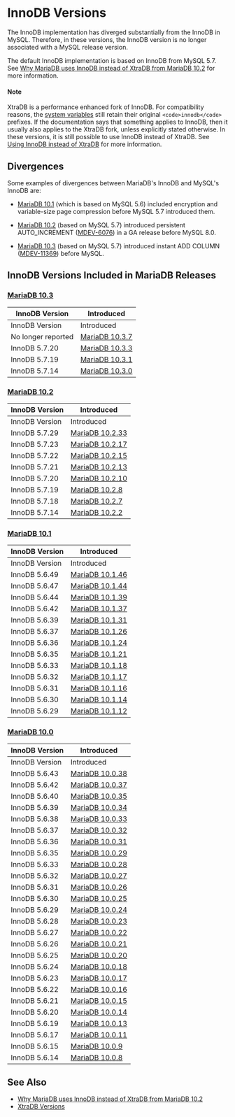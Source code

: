 
# InnoDB Versions

The InnoDB implementation has diverged substantially from the InnoDB in MySQL. Therefore, in these versions, the InnoDB version is no longer associated with a MySQL release version.


The default InnoDB implementation is based on InnoDB from MySQL 5.7. See [Why MariaDB uses InnoDB instead of XtraDB from MariaDB 10.2](/kb/en/why-does-mariadb-102-use-innodb-instead-of-xtradb/) for more information.



#### Note

XtraDB is a performance enhanced fork of InnoDB. For compatibility reasons, the [system variables](innodb-system-variables.md) still retain their original `<code>innodb</code>` prefixes. If the documentation says that something applies to InnoDB, then it usually also applies to the XtraDB fork, unless explicitly stated otherwise. In these versions, it is still possible to use InnoDB instead of XtraDB. See [Using InnoDB instead of XtraDB](innodb-unmaintained/using-innodb-instead-of-xtradb.md) for more information.


## Divergences


Some examples of divergences between MariaDB's InnoDB and MySQL's InnoDB are:


* [MariaDB 10.1](../../../../release-notes/mariadb-community-server/what-is-mariadb-1010.md) (which is based on MySQL 5.6) included encryption and
variable-size page compression before MySQL 5.7 introduced them.


* [MariaDB 10.2](../../../../release-notes/mariadb-community-server/what-is-mariadb-102.md) (based on MySQL 5.7) introduced persistent AUTO_INCREMENT ([MDEV-6076](https://jira.mariadb.org/browse/MDEV-6076)) in a GA release before MySQL 8.0.


* [MariaDB 10.3](../../../../release-notes/mariadb-community-server/what-is-mariadb-103.md) (based on MySQL 5.7) introduced instant ADD COLUMN ([MDEV-11369](https://jira.mariadb.org/browse/MDEV-11369)) before MySQL.


## InnoDB Versions Included in MariaDB Releases


### [MariaDB 10.3](../../../../release-notes/mariadb-community-server/what-is-mariadb-103.md)



| InnoDB Version | Introduced |
| --- | --- |
| InnoDB Version | Introduced |
| No longer reported | [MariaDB 10.3.7](../../../../release-notes/mariadb-community-server/release-notes-mariadb-10-3-series/mariadb-1037-release-notes.md) |
| InnoDB 5.7.20 | [MariaDB 10.3.3](../../../../release-notes/mariadb-community-server/release-notes-mariadb-10-3-series/mariadb-1033-release-notes.md) |
| InnoDB 5.7.19 | [MariaDB 10.3.1](../../../../release-notes/mariadb-community-server/release-notes-mariadb-10-3-series/mariadb-1031-release-notes.md) |
| InnoDB 5.7.14 | [MariaDB 10.3.0](../../../../release-notes/mariadb-community-server/release-notes-mariadb-10-3-series/mariadb-1030-release-notes.md) |



### [MariaDB 10.2](../../../../release-notes/mariadb-community-server/what-is-mariadb-102.md)



| InnoDB Version | Introduced |
| --- | --- |
| InnoDB Version | Introduced |
| InnoDB 5.7.29 | [MariaDB 10.2.33](../../../../release-notes/mariadb-community-server/release-notes-mariadb-10-2-series/mariadb-10233-release-notes.md) |
| InnoDB 5.7.23 | [MariaDB 10.2.17](../../../../release-notes/mariadb-community-server/release-notes-mariadb-10-2-series/mariadb-10217-release-notes.md) |
| InnoDB 5.7.22 | [MariaDB 10.2.15](../../../../release-notes/mariadb-community-server/release-notes-mariadb-10-2-series/mariadb-10215-release-notes.md) |
| InnoDB 5.7.21 | [MariaDB 10.2.13](../../../../release-notes/mariadb-community-server/release-notes-mariadb-10-2-series/mariadb-10213-release-notes.md) |
| InnoDB 5.7.20 | [MariaDB 10.2.10](../../../../release-notes/mariadb-community-server/release-notes-mariadb-10-2-series/mariadb-10210-release-notes.md) |
| InnoDB 5.7.19 | [MariaDB 10.2.8](../../../../release-notes/mariadb-community-server/release-notes-mariadb-10-2-series/mariadb-1028-release-notes.md) |
| InnoDB 5.7.18 | [MariaDB 10.2.7](../../../../release-notes/mariadb-community-server/release-notes-mariadb-10-2-series/mariadb-1027-release-notes.md) |
| InnoDB 5.7.14 | [MariaDB 10.2.2](../../../../release-notes/mariadb-community-server/release-notes-mariadb-10-2-series/mariadb-1022-release-notes.md) |



### [MariaDB 10.1](../../../../release-notes/mariadb-community-server/what-is-mariadb-1010.md)



| InnoDB Version | Introduced |
| --- | --- |
| InnoDB Version | Introduced |
| InnoDB 5.6.49 | [MariaDB 10.1.46](../../../../release-notes/mariadb-community-server/old-releases/release-notes-mariadb-10-1-series/mariadb-10146-release-notes.md) |
| InnoDB 5.6.47 | [MariaDB 10.1.44](../../../../release-notes/mariadb-community-server/old-releases/release-notes-mariadb-10-1-series/mariadb-10144-release-notes.md) |
| InnoDB 5.6.44 | [MariaDB 10.1.39](../../../../release-notes/mariadb-community-server/old-releases/release-notes-mariadb-10-1-series/mariadb-10139-release-notes.md) |
| InnoDB 5.6.42 | [MariaDB 10.1.37](../../../../release-notes/mariadb-community-server/old-releases/release-notes-mariadb-10-1-series/mariadb-10137-release-notes.md) |
| InnoDB 5.6.39 | [MariaDB 10.1.31](../../../../release-notes/mariadb-community-server/old-releases/release-notes-mariadb-10-1-series/mariadb-10131-release-notes.md) |
| InnoDB 5.6.37 | [MariaDB 10.1.26](../../../../release-notes/mariadb-community-server/old-releases/release-notes-mariadb-10-1-series/mariadb-10126-release-notes.md) |
| InnoDB 5.6.36 | [MariaDB 10.1.24](../../../../release-notes/mariadb-community-server/old-releases/release-notes-mariadb-10-1-series/mariadb-10124-release-notes.md) |
| InnoDB 5.6.35 | [MariaDB 10.1.21](../../../../release-notes/mariadb-community-server/old-releases/release-notes-mariadb-10-1-series/mariadb-10121-release-notes.md) |
| InnoDB 5.6.33 | [MariaDB 10.1.18](../../../../release-notes/mariadb-community-server/old-releases/release-notes-mariadb-10-1-series/mariadb-10118-release-notes.md) |
| InnoDB 5.6.32 | [MariaDB 10.1.17](../../../../release-notes/mariadb-community-server/old-releases/release-notes-mariadb-10-1-series/mariadb-10117-release-notes.md) |
| InnoDB 5.6.31 | [MariaDB 10.1.16](../../../../release-notes/mariadb-community-server/old-releases/release-notes-mariadb-10-1-series/mariadb-10116-release-notes.md) |
| InnoDB 5.6.30 | [MariaDB 10.1.14](../../../../release-notes/mariadb-community-server/old-releases/release-notes-mariadb-10-1-series/mariadb-10114-release-notes.md) |
| InnoDB 5.6.29 | [MariaDB 10.1.12](../../../../release-notes/mariadb-community-server/old-releases/release-notes-mariadb-10-1-series/mariadb-10112-release-notes.md) |



### [MariaDB 10.0](../../../../release-notes/mariadb-community-server/old-releases/release-notes-mariadb-10-0-series/changes-improvements-in-mariadb-10-0.md)



| InnoDB Version | Introduced |
| --- | --- |
| InnoDB Version | Introduced |
| InnoDB 5.6.43 | [MariaDB 10.0.38](../../../../release-notes/mariadb-community-server/old-releases/release-notes-mariadb-10-0-series/mariadb-10038-release-notes.md) |
| InnoDB 5.6.42 | [MariaDB 10.0.37](../../../../release-notes/mariadb-community-server/old-releases/release-notes-mariadb-10-0-series/mariadb-10037-release-notes.md) |
| InnoDB 5.6.40 | [MariaDB 10.0.35](../../../../release-notes/mariadb-community-server/old-releases/release-notes-mariadb-10-0-series/mariadb-10035-release-notes.md) |
| InnoDB 5.6.39 | [MariaDB 10.0.34](../../../../release-notes/mariadb-community-server/old-releases/release-notes-mariadb-10-0-series/mariadb-10034-release-notes.md) |
| InnoDB 5.6.38 | [MariaDB 10.0.33](../../../../release-notes/mariadb-community-server/old-releases/release-notes-mariadb-10-0-series/mariadb-10033-release-notes.md) |
| InnoDB 5.6.37 | [MariaDB 10.0.32](../../../../release-notes/mariadb-community-server/old-releases/release-notes-mariadb-10-0-series/mariadb-10032-release-notes.md) |
| InnoDB 5.6.36 | [MariaDB 10.0.31](../../../../release-notes/mariadb-community-server/old-releases/release-notes-mariadb-10-0-series/mariadb-10031-release-notes.md) |
| InnoDB 5.6.35 | [MariaDB 10.0.29](../../../../release-notes/mariadb-community-server/old-releases/release-notes-mariadb-10-0-series/mariadb-10029-release-notes.md) |
| InnoDB 5.6.33 | [MariaDB 10.0.28](../../../../release-notes/mariadb-community-server/old-releases/release-notes-mariadb-10-0-series/mariadb-10028-release-notes.md) |
| InnoDB 5.6.32 | [MariaDB 10.0.27](../../../../release-notes/mariadb-community-server/old-releases/release-notes-mariadb-10-0-series/mariadb-10027-release-notes.md) |
| InnoDB 5.6.31 | [MariaDB 10.0.26](../../../../release-notes/mariadb-community-server/old-releases/release-notes-mariadb-10-0-series/mariadb-10026-release-notes.md) |
| InnoDB 5.6.30 | [MariaDB 10.0.25](../../../../release-notes/mariadb-community-server/old-releases/release-notes-mariadb-10-0-series/mariadb-10025-release-notes.md) |
| InnoDB 5.6.29 | [MariaDB 10.0.24](../../../../release-notes/mariadb-community-server/old-releases/release-notes-mariadb-10-0-series/mariadb-10024-release-notes.md) |
| InnoDB 5.6.28 | [MariaDB 10.0.23](../../../../release-notes/mariadb-community-server/old-releases/release-notes-mariadb-10-0-series/mariadb-10023-release-notes.md) |
| InnoDB 5.6.27 | [MariaDB 10.0.22](../../../../release-notes/mariadb-community-server/old-releases/release-notes-mariadb-10-0-series/mariadb-10022-release-notes.md) |
| InnoDB 5.6.26 | [MariaDB 10.0.21](../../../../release-notes/mariadb-community-server/old-releases/release-notes-mariadb-10-0-series/mariadb-10021-release-notes.md) |
| InnoDB 5.6.25 | [MariaDB 10.0.20](../../../../release-notes/mariadb-community-server/old-releases/release-notes-mariadb-10-0-series/mariadb-10020-release-notes.md) |
| InnoDB 5.6.24 | [MariaDB 10.0.18](../../../../release-notes/mariadb-community-server/old-releases/release-notes-mariadb-10-0-series/mariadb-10018-release-notes.md) |
| InnoDB 5.6.23 | [MariaDB 10.0.17](../../../../release-notes/mariadb-community-server/old-releases/release-notes-mariadb-10-0-series/mariadb-10017-release-notes.md) |
| InnoDB 5.6.22 | [MariaDB 10.0.16](../../../../release-notes/mariadb-community-server/old-releases/release-notes-mariadb-10-0-series/mariadb-10016-release-notes.md) |
| InnoDB 5.6.21 | [MariaDB 10.0.15](../../../../release-notes/mariadb-community-server/old-releases/release-notes-mariadb-10-0-series/mariadb-10015-release-notes.md) |
| InnoDB 5.6.20 | [MariaDB 10.0.14](../../../../release-notes/mariadb-community-server/old-releases/release-notes-mariadb-10-0-series/mariadb-10014-release-notes.md) |
| InnoDB 5.6.19 | [MariaDB 10.0.13](../../../../release-notes/mariadb-community-server/old-releases/release-notes-mariadb-10-0-series/mariadb-10013-release-notes.md) |
| InnoDB 5.6.17 | [MariaDB 10.0.11](../../../../release-notes/mariadb-community-server/old-releases/release-notes-mariadb-10-0-series/mariadb-10011-release-notes.md) |
| InnoDB 5.6.15 | [MariaDB 10.0.9](../../../../release-notes/mariadb-community-server/old-releases/release-notes-mariadb-10-0-series/mariadb-1009-release-notes.md) |
| InnoDB 5.6.14 | [MariaDB 10.0.8](../../../../release-notes/mariadb-community-server/old-releases/release-notes-mariadb-10-0-series/mariadb-1008-release-notes.md) |



## See Also


* [Why MariaDB uses InnoDB instead of XtraDB from MariaDB 10.2](/kb/en/why-does-mariadb-102-use-innodb-instead-of-xtradb/)
* [XtraDB Versions](innodb-unmaintained/about-xtradb.md)

